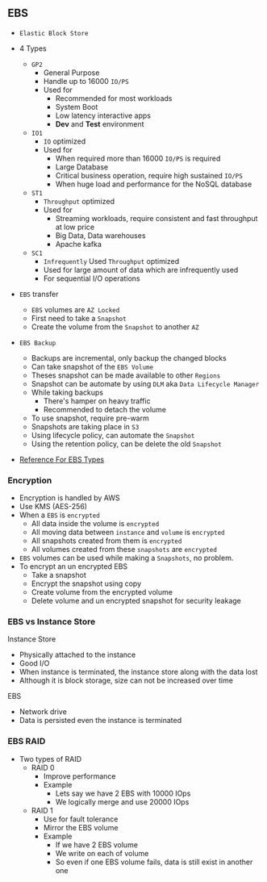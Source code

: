 ## EBS

- `Elastic Block Store`
- 4 Types

  - `GP2`
    - General Purpose
    - Handle up to 16000 `IO/PS`
    - Used for
      - Recommended for most workloads
      - System Boot
      - Low latency interactive apps
      - **Dev** and **Test** environment
  - `IO1`
    - `IO` optimized
    - Used for
      - When required more than 16000 `IO/PS` is required
      - Large Database
      - Critical business operation, require high sustained `IO/PS`
      - When huge load and performance for the NoSQL database
  - `ST1`
    - `Throughput` optimized
    - Used for
      - Streaming workloads, require consistent and fast throughput at low price
      - Big Data, Data warehouses
      - Apache kafka
  - `SC1`
    - `Infrequently` Used `Throughput` optimized
    - Used for large amount of data which are infrequently used
    - For sequential I/O operations

- `EBS` transfer

  - `EBS` volumes are `AZ Locked`
  - First need to take a `Snapshot`
  - Create the volume from the `Snapshot` to another `AZ`

- `EBS Backup`

  - Backups are incremental, only backup the changed blocks
  - Can take snapshot of the `EBS Volume`
  - Theses snapshot can be made available to other `Regions`
  - Snapshot can be automate by using `DLM` aka `Data Lifecycle Manager`
  - While taking backups
    - There's hamper on heavy traffic
    - Recommended to detach the volume
  - To use snapshot, require pre-warm
  - Snapshots are taking place in `S3`
  - Using lifecycle policy, can automate the `Snapshot`
  - Using the retention policy, can be delete the old `Snapshot`

- [Reference For EBS Types](https://docs.aws.amazon.com/AWSEC2/latest/UserGuide/ebs-volume-types.html)

### Encryption

- Encryption is handled by AWS
- Use KMS (AES-256)
- When a `EBS` is `encrypted`
  - All data inside the volume is `encrypted`
  - All moving data between `instance` and `volume` is `encrypted`
  - All snapshots created from them is `encrypted`
  - All volumes created from these `snapshots` are `encrypted`
- `EBS` volumes can be used while making a `Snapshots`, no problem.
- To encrypt an un encrypted EBS
  - Take a snapshot
  - Encrypt the snapshot using copy
  - Create volume from the encrypted volume
  - Delete volume and un encrypted snapshot for security leakage

### EBS vs Instance Store

Instance Store

- Physically attached to the instance
- Good I/O
- When instance is terminated, the instance store along with the data lost
- Although it is block storage, size can not be increased over time

EBS

- Network drive
- Data is persisted even the instance is terminated

### EBS RAID

- Two types of RAID
  - RAID 0
    - Improve performance
    - Example
      - Lets say we have 2 EBS with 10000 IOps
      - We logically merge and use 20000 IOps
  - RAID 1
    - Use for fault tolerance
    - Mirror the EBS volume
    - Example
      - If we have 2 EBS volume
      - We write on each of volume
      - So even if one EBS volume fails, data is still exist in another one
